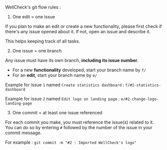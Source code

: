 WellCheck's git flow rules :

1. One edit = one issue

  If you plan to make an edit or create a new functionality, please first check if there's any issue opened about it. If not, open an issue and describe it.
  
  This helps keeping track of all tasks.
  
2. One issue = one branch

  Any issue must have its own branch, **including its issue number**.
  
  - For a new **functionality** developed, start your branch name by `f/`
  - For an **edit**, start your branch name by `e/`
  
  Example for issue `1` named `Create statistics dashboard` : `f/#1-statistics-dashboard`
  
  Example for issue `2` named `Edit logo on landing page` : `e/#2-change-logo-landing-page`
  
3. One commit = at least one issue referenced

  For each commit you make, you must reference the issue(s) related to it. You can do so by entering `#` followed by the number of the issue in your commit message.
  
  For example : `git commit -m "#2 : Imported WellCheck's logo"`
